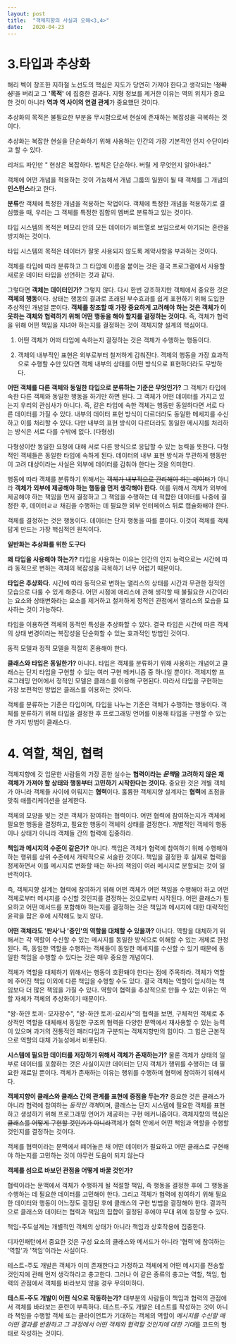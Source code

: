 ```yaml
---
layout: post
title:  "객체지향의 사실과 오해<3,4>"
date:   2020-04-23
---
```


# 3.타입과 추상화 

해리 벡이 창조한 지하철 노선도의 핵심은 지도가 당연히 가져야 한다고 생각되는 ~~'정확성'~~을 버리고 그 **'목적'** 에 집중한 결과다. 지형 정보를 제거한 이유는 역의 위치가 중요한 것이 아니라 **역과 역 사이의 연결 관계**가 중요했던 것이다.

추상화의 목적은 불필요한 부분을 무시함으로써 현실에 존재하는 복잡성을 극복하는 것이다.

추상화는 복잡한 현실을 단순화하기 위해 사용하는 인간의 가장 기본적인 인지 수단이라고 할 수 있다.

리처드 파인만 " 현상은 복잡하다. 법칙은 단순하다. 버릴 게 무엇인지 알아내라."


객체에 어떤 개념을 적용하는 것이 가능해서 개념 그룹의 일원이 될 때 객체를 그 개념의 **인스턴스**라고 한다.


**분류**란 객체에 특정한 개념을 적용하는 작업이다. 객체에 특정한 개념을 적용하기로 결심했을 때,
우리는 그 객체를 특정한 집합의 멤버로 분류하고 있는 것이다. 


타입 시스템의 목적은 메모리 안의 모든 데이터가 비트열로 보임으로써 야기되는 혼란을 방지하는 것이다.

타입 시스템의 목적은 데이터가 잘못 사용되지 않도록 제약사항을 부과하는 것이다.

객체를 타입에 따라 분류하고 그 타입에 이름을 붙이는 것은 결국 프로그램에서 사용할 새로운 데이터 타입을 선언하는 것과 같다.

그렇다면 **객체는 데이터인가?** 그렇지 않다. 다시 한번 강조하지만 객체에서 중요한 것은 **객체의 행동**이다. 상태는 행동의 결과로 초래된 부수효과를 쉽게 표현하기 위해 도입한 추상적인 개념일 뿐이다. **객체를 창조할 때 가장 중요하게 고려해야 하는 것은 객체가 이웃하는 객체와 협력하기 위해 어떤 행동을 해야 할지를 결정하는 것이다.** 즉, 객체가 협력을 위해 어떤 책임을 지녀야 하는지를 결정하는 것이 객체지향 설계의 핵심이다. 

1. 어떤 객체가 어떠 타입에 속하는지 결정하는 것은 객체가 수행하는 행동이다.

2. 객체의 내부적인 표현은 외부로부터 철저하게 감춰진다. 객체의 행동을 가장 효과적으로 수행할 수만 있다면 객체 내부의 상태를 어떤 방식으로 표현하더라도 무방하다.

**어떤 객체를 다른 객체와 동일한 타입으로 분류하는 기준은 무엇인가?** 그 객체가 타입에 속한 다른 객체와 동일한 행동을 하기만 하면 된다. 그 객체가 어떤 데이터를 가지고 있는지 우리의 관심사가 아니다. 즉, 같은 타입에 속한 객체는 행동만 동일하다면 서로 다른 데이터를 가질 수 있다. 내부의 데이터 표현 방식이 다르더라도 동일한 메세지를 수신하고 이를 처리할 수 있다. 다만 내부의 표현 방식이 다르더라도 동일한 메시지를 처리하는 방식은 서로 다를 수밖에 없다. (다형성)

다형성이란 동일한 요청에 대해 서로 다른 방식으로 응답할 수 있는 능력을 뜻한다. 다형적인 객체들은 동일한 타입에 속하게 된다. 데이터의 내부 표현 방식과 무관하게 행동만이 고려 대상이라는 사실은 외부에 데이터를 감춰야 한다는 것을 의미한다.

행동에 따라 객체를 분류하기 위해서는 ~~객체가 내부적으로 관리해야 하는 데이터~~가 아니라 **객체가 외부에 제공해야 하는 행동을 먼저 생각해야 한다.** 이를 위해서 객체가 외부에 제공해야 하는 책임을 먼저 결정하고 그 책임을 수행하는 데 적합한 데이터를 나중에 결정한 후, 데이터ㄹㄹ 채김을 수행하는 데 필요한 외부 인터페이스 뒤로 캡슐화해야 한다.

객체를 결정하는 것은 행동이다. 데이터는 단지 행동을 따를 뿐이다. 이것이 객체를 객체답게 만드는 가장 핵심적인 원칙이다.

**일반화는 추상화를 위한 도구다**

**왜 타입을 사용해야 하는가?** 타입을 사용하는 이유는 인간의 인지 능력으로는 시간에 따라 동적으로 변하는 객체의 복잡성을 극복하기 너무 어렵기 때문이다.

**타입은 추상화다.** 시간에 따라 동적으로 변하는 앨리스의 상태를 시간과 무관한 정적인 모습으로 다룰 수 있게 해준다. 어떤 시점에 애리스에 관해 생각할 때 불필요한 시간이라는 요소와 상태변화라는 요소를 제거하고 철저하게 정적인 관점에서 앨리스의 모습을 묘사하는 것이 가능하다.

타입을 이용하면 객체의 동적인 특성을 추상화할 수 있다. 결국 타입은 시간에 따른 객체의 상태 변경이라는 복잡성을 단순화할 수 있는 효과적인 방법인 것이다.

동적 모델과 정적 모델을 적절히 혼용해야 한다.

**클래스와 타입은 동일한가?** 아니다. 타입은 객체를 분류하기 위해 사용하는 개념이고 클래스는 단지 타입을 구현할 수 있는 여러 구현 메커니즘 중 하나일 뿐이다. 객체지향 프로그래밍 언어에서 정적인 모델은 클래스를 이용해 구현된다. 따라서 타입을 구현하는 가장 보편적인 방법은 클래스를 이용하는 것이다.

객체를 분류하는 기준은 타입이며, 타입을 나누는 기준은 객체가 수행하는 행동이다. 객체를 분류하기 위해 타입을 결정한 후 프로그래밍 언어를 이용해 타입을 구현할 수 있는 한 가지 방법이 클래스다.

# 4. 역할, 책임, 협력

객체지향에 갓 입문한 사람들의 가장 흔한 실수는 **협력이라는 *문맥*을 고려하지 않은 채 객체가 가져야 할 상태와 행동부터 고민하기 시작한다는 것이다.** 중요한 것은 개별 객체가 아니라 객체들 사이에 이뤄지는 **협력**이다. 훌륭한 객체지향 설계자는 **협력**에 초점을 맞춰 애플리케이션을 설계한다.

객체의 모양을 빚는 것은 객체가 참여하는 협력이다. 어떤 협력에 참여하는지가 객체에 필요한 행동을 결정하고, 필요한 행동이 객체의 상태를 결정한다. 개별적인 객체의 행동이나 상태가 아니라 객체들 간의 협력에 집중하라.

**책임과 메시지의 수준이 같은가?** 아니다. 책임은 객체가 협력에 참여하기 위해 수행해야 하는 행위를 상위 수준에서 개략적으로 서술한 것이다. 책임을 결정한 후 실제로 협력을 정제하면서 이를 메시지로 변화할 때는 하나의 책임이 여러 메시지로 분할되는 것이 일반적이다.

즉, 객체지향 설계는 협력에 참여하기 위해 어떤 객체가 어떤 책임을 수행해야 하고 어떤 객체로부터 메시지를 수신할 것인지를 결정하는 것으로부터 시작된다. 어떤 클래스가 필요하고 어떤 메서드를 포함해야 하는지를 결정하는 것은 책임과 메시지에 대한 대략적인 윤곽을 잡은 후에 시작해도 늦지 않다.

**어떤 객체라도 '판사'나 '증인'의 역할을 대체할 수 있을까?** 아니다. 역할을 대체하기 위해서는 각 역할이 수신할 수 있는 메시지를 동일한 방식으로 이해할 수 있는 개체로 한정된다. 즉, 동일한 역할을 수행하는 객체들이 동일한 메세지를 수신할 수 있기 때문에 동일한 책임을 수행할 수 있다는 것은 매우 중요한 개념이다.

객체가 역할을 대체하기 위해서는 행동이 호환돼야 한다는 점에 주목하라. 객체가 역할에 주어진 책임 이외에 다른 책임을 수행할 수도 있다. 결국 객체는 역할이 암시하는 책임보다 더 많은 책임을 가질 수 있다. 역할이 협력을 추상적으로 만들 수 있는 이유는 역할 자체가 객체의 추상화이기 때문이다.

"왕-하얀 토끼- 모자장수", "왕-하얀 토끼-요리사"의 협력을 보면, 구체적인 객체로 추상적인 역할을 대체해서 동일한 구조의 협력을 다양한 문맥에서 재사용할 수 있는 능력이 있으며 과거의 전통적인 패러다임과 구분되는 객체지향만의 힘이다. 그 힘은 근본적으로 역할의 대체 가능성에서 비롯된다.

 **시스템에 필요한 데이터를 저장하기 위해서 객체가 존재하는가?** 물론 객체가 상태의 일부로 데이터를 포함하는 것은 사실이지만 데이터는 단지 객체가 행위를 수행하는 데 필요한 재료일 뿐이다. 객체가 존재하는 이유는 행위를 수행하며 협력에 참여하기 위해서다.
 
 **객체지향이 클래스와 클래스 간의 관계를 표현에 중점을 두는가?** 중요한 것은 클래스가 아니라 협력에 참여하는 *동적인 객체*이며, 클래스는 단지 시스템에 필요한 객체를 표현하고 생성하기 위해 프로그래밍 언어가 제공하는 구현 메커니즘이다. 객체지향의 핵심은 ~~클래스를 어떻게 구현할 것인가가 아니라~~객체가 협력 안에서 어떤 책임과 역할을 수행할 것인지를 결정하는 것이다.
 
 객체를 협력이라는 문맥에서 뗴어놓은 채 어떤 데이터가 필요하고 어떤 클래스로 구현해야 하는지를 고민하는 것이 아무런 도움이 되지 않는다
 
 **객체를 섬으로 바보던 관점을 어떻게 바꿀 것인가?**
 
 협력이라는 문맥에서 객체가 수행하게 될 적절할 책임, 즉 행동을 결정한 후에 그 행동을 수행하는 데 필요한 데이터를 고민해야 한다. 그리고 객체가 협력에 참여하기 위해 필요한 데이터와 행동이 어느정도 결정된 후에 클래스의 구현 방법을 결정해야 한다. 결과적으로 클래스와 데이터는 협력과 책임의 집합이 결정된 후에야 무대 위에 등장할 수 있다.
 
 책임-주도설계는 개별적인 객체의 상태가 아니라 책임과 상호작용에 집중한다. 
 
 디자인패턴에서 중요한 것은 구성 요소의 클래스와 메서드가 아니라 '협력'에 참여하는 '역할'과 '책임'이라는 사실이다.
 
 테스트-주도 개발은 객체가 이미 존재한다고 가정하고 객체에게 어떤 메시지를 전송할 것인지에 관해 먼저 생각하라고 충고한다. 그러나 이 같은 종류의 충고는 역할, 책임, 협력의 관점에서 객체를 바라보지 않을 경우 무의미하다.
 
 **테스트-주도 개발이 어떤 식으로 작동하는가?** 대부분의 사람들이 책임과 협력의 관점에서 객체를 바라보는 훈련이 부족하다. 테스트-주도 개발은 테스트를 작성하는 것이 아니라 책임을 수행할 객체 또는 클라이언트가 기대하는 객체의 역할이 *메시지를 수신할 때 어떤 결과를 반환하고 그 과정에서 어떤 객체와 협력할 것인지에 대한 기대*를 코드의 형태로 작성하는 것이다.
 
 
 
